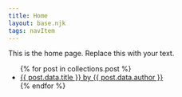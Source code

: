```yaml
---
title: Home
layout: base.njk
tags: navItem
---
```


This is the home page. Replace this with your text.

<ul>
{% for post in collections.post %}
<li>
   <a href="{{ post.url }}">{{ post.data.title }} by {{ post.data.author }}</a>
</li>
{% endfor %}
</ul>
